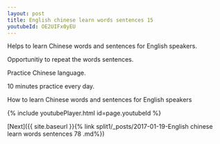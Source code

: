 ```yaml
---
layout: post
title: English chinese learn words sentences 15 
youtubeId: OE2UIFx0yEU
---
```

 
 
Helps to learn Chinese words and sentences for English speakers.

Opportunitiy to repeat the words sentences. 

Practice Chinese language. 
 
10 minutes practice every day. 
 
How to learn Chinese words and sentences for English speakers 
 
{% include youtubePlayer.html id=page.youtubeId %}
 
 
[Next]({{ site.baseurl }}{% link  split1/_posts/2017-01-19-English chinese learn words sentences 78 .md%})
 
